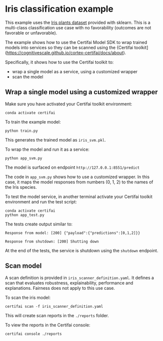 # Iris classification example

This example uses the [Iris plants dataset](https://scikit-learn.org/stable/datasets/index.html#iris-dataset)
 provided with sklearn. This is a multi-class classification use case with no
 favorability (outcomes are not favorable or unfavorable).

 The example shows how to use the Certifai Model SDK to wrap trained models into services
 so they can be scanned using the
  {Certifai toolkit](https://cognitivescale.github.io/cortex-certifai/docs/about).

 Specifically, it shows how to use the Certifai toolkit to:
  * wrap a single model as a service, using a customized wrapper
  * scan the model

## Wrap a single model using a customized wrapper  

Make sure you have activated your Certifai toolkit environment:
```
conda activate certifai
```

To train the example model:
```
python train.py
```
This generates the trained model as `iris_svm.pkl`.

To wrap the model and run it as a service:
```
python app_svm.py
```
The model is surfaced on endpoint `http://127.0.0.1:8551/predict`

The code in `app_svm.py` shows how to use a customized wrapper. In this case,
it maps the model responses from numbers (0, 1, 2) to the names of the
Iris species.

To test the model service, in another terminal activate your Certifai toolkit
environment and run the test script:
```
conda activate certifai
python app_test.py
```
The tests create output similar to:
```
Response from model: [200] {"payload":{"predictions":[0,1,2]}}

Response from shutdown: [200] Shutting down
```
At the end of the tests, the service is shutdown using the `shutdown` endpoint.

## Scan model

A scan definition is provided in `iris_scanner_definition.yaml`. It defines
a scan that evaluates robustness, explainability, performance and explanations.
Fairness does not apply to this use case.

To scan the iris model:
```
certifai scan -f iris_scanner_definition.yaml
```
This will create scan reports in the `./reports` folder.

To view the reports in the Certifai console:
```
certifai console ./reports

